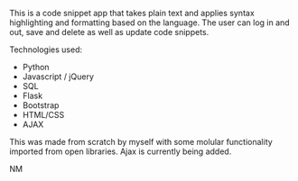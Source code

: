 This is a code snippet app that takes plain text and applies syntax highlighting and formatting based on the language. The user can log in and out, save and delete as well as update code snippets.

Technologies used:

* Python
* Javascript / jQuery
* SQL
* Flask
* Bootstrap
* HTML/CSS
* AJAX 

This was made from scratch by myself with some molular functionality imported from open libraries. Ajax is currently being added.

NM
